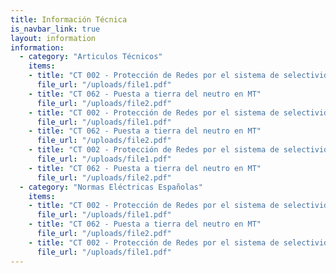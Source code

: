 ```yaml
---
title: Información Técnica
is_navbar_link: true
layout: information
information:
  - category: "Articulos Técnicos"
    items:
    - title: "CT 002 - Protección de Redes por el sistema de selectividad logica"
      file_url: "/uploads/file1.pdf"
    - title: "CT 062 - Puesta a tierra del neutro en MT"
      file_url: "/uploads/file2.pdf"
    - title: "CT 002 - Protección de Redes por el sistema de selectividad logica"
      file_url: "/uploads/file1.pdf"
    - title: "CT 062 - Puesta a tierra del neutro en MT"
      file_url: "/uploads/file2.pdf"
    - title: "CT 002 - Protección de Redes por el sistema de selectividad logica"
      file_url: "/uploads/file1.pdf"
    - title: "CT 062 - Puesta a tierra del neutro en MT"
      file_url: "/uploads/file2.pdf"
  - category: "Normas Eléctricas Españolas"
    items:
    - title: "CT 002 - Protección de Redes por el sistema de selectividad logica"
      file_url: "/uploads/file1.pdf"
    - title: "CT 062 - Puesta a tierra del neutro en MT"
      file_url: "/uploads/file2.pdf"
    - title: "CT 002 - Protección de Redes por el sistema de selectividad logica"
      file_url: "/uploads/file1.pdf"
---
```

